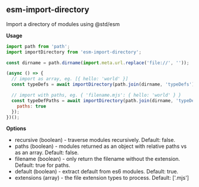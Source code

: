 ## esm-import-directory

Import a directory of modules using @std/esm

**Usage**

```js
import path from 'path';
import importDirectory from 'esm-import-directory';

const dirname = path.dirname(import.meta.url.replace('file://', ''));

(async () => {
  // import as array, eg. [{ hello: 'world' }]
  const typeDefs = await importDirectory(path.join(dirname, 'typeDefs'));

  // import with paths, eg. { 'filename.mjs': { hello: 'world' } }
  const typeDefPaths = await importDirectory(path.join(dirname, 'typeDefs'), {
    paths: true
  });
})();
```

**Options**

* recursive (boolean) - traverse modules recursively. Default: false.
* paths (boolean) - modules returned as an object with relative paths vs as an array. Default: false.
* filename (boolean) - only return the filename without the extension. Default: true for paths.
* default (boolean) - extract default from es6 modules. Default: true.
* extensions (array) - the file extension types to process. Default: ['.mjs']
